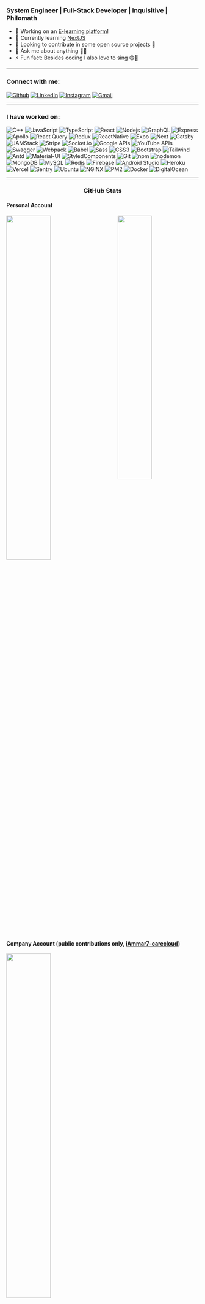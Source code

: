 <!--
**iAmmar7/iAmmar7** is a ✨ _special_ ✨ repository because its `README.md` (this file) appears on your GitHub profile.

Here are some ideas to get you started:
-->

### System Engineer | Full-Stack Developer | Inquisitive | Philomath

- 🔭 Working on an [E-learning platform][working]!
- 🌱 Currently learning [NextJS](https://github.com/vercel/next.js)
- 👯 Looking to contribute in some open source projects 📂
- 💬 Ask me about anything 🤷‍♂️
- ⚡ Fun fact: Besides coding I also love to sing 😄🎵

---

### Connect with me:
<p><a href="https://github.com/iammar7" target="_blank"><img alt="Github" src="https://img.shields.io/badge/GitHub-%2312100E.svg?&style=for-the-badge&logo=Github&logoColor=white" /></a> <a href="https://www.linkedin.com/in/iammar7" target="_blank"><img alt="LinkedIn" src="https://img.shields.io/badge/linkedin-%230077B5.svg?&style=for-the-badge&logo=linkedin&logoColor=white" /></a> <a href="https://www.instagram.com/itsammar7" target="_blank"><img alt="Instagram" src="https://img.shields.io/badge/instagram-dd2a7b?style=for-the-badge&labelColor=dd2a7b&logo=instagram&logoColor=white" /></a> <a href="mailto:iammaransari@google.com" target="_blank"><img alt="Gmail" src="https://img.shields.io/badge/gmail-BB001B?style=for-the-badge&labelColor=BB001B&logo=gmail&logoColor=white" /></a>
</p>

---

### I have worked on:
<p>
  <img alt="C++" src="https://img.shields.io/badge/-C++-00599C?style=flat-square&logo=cplusplus&logoColor=white" />
  <img alt="JavaScript" src="https://img.shields.io/badge/-JavaScript-F7DF1E?style=flat-square&logo=javascript&logoColor=black" />
  <img alt="TypeScript" src="https://img.shields.io/badge/-TypeScript-2F74C0?style=flat-square&logo=typescript&logoColor=white" />
  <img alt="React" src="https://img.shields.io/badge/-React-45b8d8?style=flat-square&logo=react&logoColor=white" />
  <img alt="Nodejs" src="https://img.shields.io/badge/-Nodejs-43853d?style=flat-square&logo=Node.js&logoColor=white" />
  <img alt="GraphQL" src="https://img.shields.io/badge/-GraphQL-E10098?style=flat-square&logo=graphql&logoColor=white" />
  <img alt="Express" src="https://img.shields.io/badge/-Express-000000?style=flat-square&logo=express&logoColor=white" />
  <img alt="Apollo" src="https://img.shields.io/badge/-Apollo%20GraphQL-311C87?style=flat-square&logo=apollo-graphql&logoColor=white" />
  <img alt="React Query" src="https://img.shields.io/badge/-React%20Query-FF4154?style=flat-square&logo=reactquery&logoColor=white" />
  <img alt="Redux" src="https://img.shields.io/badge/-Redux-764ABC?style=flat-square&logo=redux&logoColor=white" />
  <img alt="ReactNative" src="https://img.shields.io/badge/-ReactNative-45b8d8?style=flat-square&logo=react&logoColor=white" />
  <img alt="Expo" src="https://img.shields.io/badge/-Expo-000000?style=flat-square&logo=expo&logoColor=white" />
  <img alt="Next" src="https://img.shields.io/badge/-Next-000000?style=flat-square&logo=next.js&logoColor=white" />
  <img alt="Gatsby" src="https://img.shields.io/badge/-Gatsby-663399?style=flat-square&logo=gatsby&logoColor=white" />
  <img alt="JAMStack" src="https://img.shields.io/badge/-JAMStack-F0047F?style=flat-square&logo=jamstack&logoColor=white" />
  <img alt="Stripe" src="https://img.shields.io/badge/-Stripe-008CDD?style=flat-square&logo=stripe&logoColor=white" />
  <img alt="Socket.io" src="https://img.shields.io/badge/-Socket.io-010101?style=flat-square&logo=socket.io&logoColor=white" />
  <img alt="Google APIs" src="https://img.shields.io/badge/-Google%20APIs-4285F4?style=flat-square&logo=googlemaps&logoColor=white" />
  <img alt="YouTube APIs" src="https://img.shields.io/badge/-YouTube%20APIs-FF0000?style=flat-square&logo=youtube&logoColor=white" />
  <img alt="Swagger" src="https://img.shields.io/badge/-Swagger-85EA2D?style=flat-square&logo=swagger&logoColor=black" />
  <img alt="Webpack" src="https://img.shields.io/badge/-Webpack-8DD6F9?style=flat-square&logo=webpack&logoColor=black" />
  <img alt="Babel" src="https://img.shields.io/badge/-Babel-F3D73D?style=flat-square&logo=babel&logoColor=black" />
  <img alt="Sass" src="https://img.shields.io/badge/-Sass-CC6699?style=flat-square&logo=sass&logoColor=white" />
  <img alt="CSS3" src="https://img.shields.io/badge/-CSS-264de4?style=flat-square&logo=css3&logoColor=white" />
  <img alt="Bootstrap" src="https://img.shields.io/badge/-Bootstrap-7952B3?style=flat-square&logo=bootstrap&logoColor=white" />
  <img alt="Tailwind" src="https://img.shields.io/badge/-Tailwind-37BDF7?style=flat-square&logo=tailwindcss&logoColor=white" />
  <img alt="Antd" src="https://img.shields.io/badge/-Ant%20Design-0170FE?style=flat-square&logo=antdesign&logoColor=white" />
  <img alt="Material-UI" src="https://img.shields.io/badge/-Material%20UI-0081CB?style=flat-square&logo=materialui&logoColor=white" />
  <img alt="StyledComponents" src="https://img.shields.io/badge/-Styled%20Components-D65AA6?style=flat-square&logo=styledcomponents&logoColor=black" />
  <img alt="Git" src="https://img.shields.io/badge/-Git-F05032?style=flat-square&logo=git&logoColor=white" />
  <img alt="npm" src="https://img.shields.io/badge/-npm-CB3837?style=flat-square&logo=npm&logoColor=white" />
  <img alt="nodemon" src="https://img.shields.io/badge/-nodemon-76D04B?style=flat-square&logo=nodemon&logoColor=white" />
  <img alt="MongoDB" src="https://img.shields.io/badge/-MongoDB-13aa52?style=flat-square&logo=mongodb&logoColor=white" />
  <img alt="MySQL" src="https://img.shields.io/badge/-MySQL-4479A1?style=flat-square&logo=mysql&logoColor=white" />
  <img alt="Redis" src="https://img.shields.io/badge/-Redis-DC382D?style=flat-square&logo=redis&logoColor=white" />
  <img alt="Firebase" src="https://img.shields.io/badge/-Firebase-FFCA28?style=flat-square&logo=firebase&logoColor=black" />
  <img alt="Android Studio" src="https://img.shields.io/badge/-Android%20Studio-3DDC84?style=flat-square&logo=androidstudio&logoColor=white" />
  <img alt="Heroku" src="https://img.shields.io/badge/-Heroku-430098?style=flat-square&logo=heroku&logoColor=white" />
  <img alt="Vercel" src="https://img.shields.io/badge/-Vercel-000000?style=flat-square&logo=vercel&logoColor=white" />
  <img alt="Sentry" src="https://img.shields.io/badge/-Sentry-3B2044?style=flat-square&logo=sentry&logoColor=white" />
  <img alt="Ubuntu" src="https://img.shields.io/badge/-Ubuntu-E95420?style=flat-square&logo=ubuntu&logoColor=white" />
  <img alt="NGINX" src="https://img.shields.io/badge/-NGINX-009639?style=flat-square&logo=nginx&logoColor=white" />
  <img alt="PM2" src="https://img.shields.io/badge/-PM2-222362?style=flat-square&logo=pm2&logoColor=white" />
  <img alt="Docker" src="https://img.shields.io/badge/-Docker-2491E6?style=flat-square&logo=docker&logoColor=white" />
  <img alt="DigitalOcean" src="https://img.shields.io/badge/-DigitalOcean-0068FD?style=flat-square&logo=digitalocean&logoColor=white" />
</p>

---

### <p align="center">GitHub Stats</p>
#### Personal Account
<img  src="https://github-readme-streak-stats.herokuapp.com/?user=iammar7&hide_border=true&theme=tokyonight" width="42%" align="right" >
<img  src="https://github-readme-stats.vercel.app/api?username=iammar7&show_icons=true&hide_border=true&count_private=true&role=OWNER,ORGANIZATION_MEMBER,COLLABORATOR,CONTRIBUTOR&hide=issues&theme=tokyonight" width="48%" >

#### Company Account (public contributions only, [iAmmar7-carecloud](https://github.com/iAmmar7-carecloud))
<img  src="https://github-readme-stats.vercel.app/api?username=iAmmar7-carecloud&show_icons=true&hide_border=true&count_private=true&role=OWNER,ORGANIZATION_MEMBER,COLLABORATOR,CONTRIBUTOR&hide=issues,contribs,stars&theme=tokyonight" width="48%" >

[working]: https://parhako.com
[instagram]: https://www.instagram.com/itsammar7
[linkedin]: https://www.linkedin.com/in/iammar7
[yahoo]: mailto:iammar7@yahoo.com
[gmail]: mailto:iammaransari@google.com
[github]: https://github.com/iammar7
